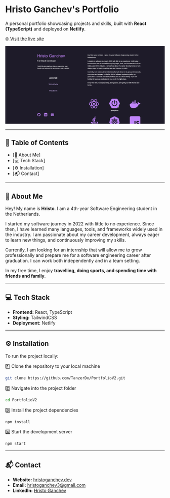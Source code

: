 # Hristo Ganchev's Portfolio

A personal portfolio showcasing projects and skills, built with **React (TypeScript)** and deployed on **Netlify**.

[🌐 Visit the live site](https://hristoganchev.dev)

![Website Overview](public/site.png)

---

## 📑 Table of Contents
- [👤 About Me]
- [💻 Tech Stack]
- [⚙️ Installation]
- [📬 Contact]

---

## 👤 About Me

Hey! My name is **Hristo**. I am a 4th-year Software Engineering student in the Netherlands.

I started my software journey in 2022 with little to no experience. Since then, I have learned many languages, tools, and frameworks widely used in the industry. I am passionate about my career development, always eager to learn new things, and continuously improving my skills.

Currently, I am looking for an internship that will allow me to grow professionally and prepare me for a software engineering career after graduation. I can work both independently and in a team setting.

In my free time, I enjoy **travelling, doing sports, and spending time with friends and family**.

---

## 💻 Tech Stack

- **Frontend:** React, TypeScript
- **Styling:** TailwindCSS
- **Deployment:** Netlify

---

## ⚙️ Installation

To run the project locally:

1️⃣ Clone the repository to your local machine
```bash
git clone https://github.com/TanzerDx/PortfolioV2.git
```

2️⃣ Navigate into the project folder
```bash
cd PortfolioV2
```

3️⃣ Install the project dependencies
```bash
npm install
```

4️⃣ Start the development server
```bash
npm start
```


---

## 📬 Contact

- **Website:** [hristoganchev.dev](https://hristoganchev.dev)  
- **Email:** [hristoganchev3@gmail.com](mailto:hristoganchev3@gmail.com)  
- **LinkedIn:** [Hristo Ganchev](https://www.linkedin.com/in/hristo-ganchev-15b3b724b/)

